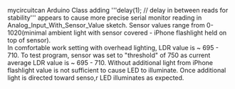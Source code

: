 mycircuitcan
Arduino Class
adding 
'''delay(1);        // delay in between reads for stability''' 
appears to cause more precise serial monitor reading in Analog_Input_With_Sensor_Value sketch.
Sensor values range from 0-1020(minimal ambient light with sensor covered - iPhone flashlight held on top of sensor).  
In comfortable work setting with overhead lighting, LDR value is ~ 695 - 710. 
To test program, sensor was set to "threshold" of 750 as current average LDR value is ~ 695 - 710.  Without additional light from iPhone flashlight value is not sufficient to cause LED to illuminate.  Once additional light is directed toward senso,r LED illuminates as expected.
